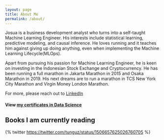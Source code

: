 ```yaml
---
layout: page
title: About Me
permalink: /about/
---
```



Josua is a business development analyst who turns into a self-taught Machine Learning Engineer. His interests include statistical learning, predictive modeling, and causal inference.
He loves running and it teaches him against giving up doing anything, even when implementing the Machine Learning Lifecycle(MLOps).

Apart from pursuing his passion for Machine Learning Engineer, he is keen on investing in the Indonesian Stock Exchange and Cryptocurrency. He has been running a full marathon in Jakarta Marathon in 2015 and Osaka Marathon in 2019. His next dreams are to run a marathon in TCS New York City Marathon and Virgin Money London Marathon.

For more, please reach out to [LinkedIn](https://www.linkedin.com/in/josuanaiborhu/)

#### View [my certificates in Data Science](https://www.coursera.org/user/af5ba3cc942b970cd9bf0a22bbf3b0d3)

## Books I am currently reading

{% twitter https://twitter.com/tunguz/status/1506657625026760705 %}

